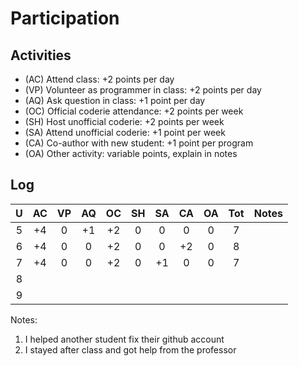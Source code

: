 Participation
=============

## Activities ## 

+ (AC) Attend class: +2 points per day
+ (VP) Volunteer as programmer in class: +2 points per day
+ (AQ) Ask question in class: +1 point per day
+ (OC) Official coderie attendance: +2 points per week
+ (SH) Host unofficial coderie: +2 points per week
+ (SA) Attend unofficial coderie: +1 point per week
+ (CA) Co-author with new student: +1 point per program
+ (OA) Other activity: variable points, explain in notes

## Log ##

| U | AC | VP | AQ | OC | SH | SA | CA | OA | Tot | Notes
|:-:|:--:|:--:|:--:|:--:|:--:|:--:|:--:|:--:|:---:|:--------
| 5 | +4 | 0  | +1 | +2 | 0  | 0  | 0  | 0  |  7  | 
| 6 | +4 | 0  | 0  | +2 | 0  | 0  | +2 | 0  |  8  | 
| 7 | +4 | 0  | 0  | +2 | 0  | +1 | 0  | 0  | 7   | 
| 8 | 
| 9 |

Notes:

1. I helped another student fix their github account
2. I stayed after class and got help from the professor
